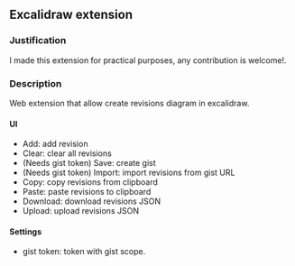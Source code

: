 ## Excalidraw extension

### Justification

I made this extension for practical purposes, any contribution is welcome!.

### Description

Web extension that allow create revisions diagram in excalidraw.

#### UI

- Add: add revision
- Clear: clear all revisions
- (Needs gist token) Save: create gist
- (Needs gist token) Import: import revisions from gist URL
- Copy: copy revisions from clipboard
- Paste: paste revisions to clipboard
- Download: download revisions JSON
- Upload: upload revisions JSON

#### Settings

- gist token: token with gist scope.
